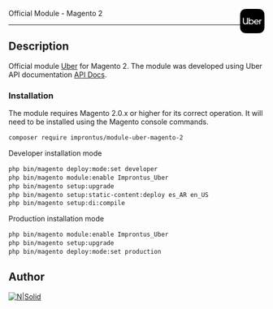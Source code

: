 <img src="./view/adminhtml/web/images/uber_logo_menu.svg" align="right" width="48"> <p>Official Module - Magento 2</p>
<hr>

## Description
Official module [Uber](https://uber.com/) for Magento 2. The module was developed using Uber API documentation [API Docs](https://developer.uber.com/docs/deliveries/overview).

### Installation
The module requires Magento 2.0.x or higher for its correct operation. It will need to be installed using the Magento console commands.

```sh
composer require improntus/module-uber-magento-2
```

Developer installation mode

```sh
php bin/magento deploy:mode:set developer
php bin/magento module:enable Improntus_Uber
php bin/magento setup:upgrade
php bin/magento setup:static-content:deploy es_AR en_US
php bin/magento setup:di:compile
```

Production installation mode

```sh
php bin/magento module:enable Improntus_Uber
php bin/magento setup:upgrade
php bin/magento deploy:mode:set production
```

## Author

[![N|Solid](https://improntus.com/wp-content/uploads/2022/05/Logo-Site.png)](https://www.improntus.com)